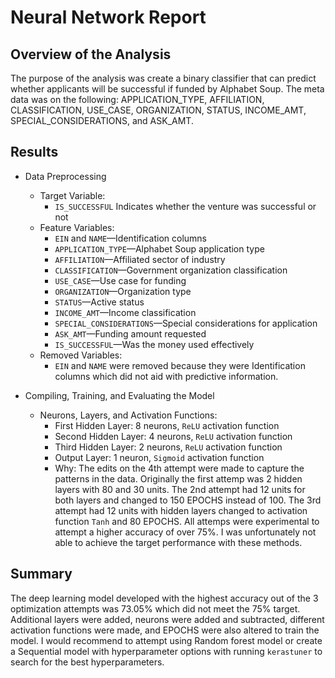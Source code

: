 # Neural Network Report

## Overview of the Analysis
The purpose of the analysis was create a binary classifier that can predict whether applicants will be successful if funded by Alphabet Soup. The meta data was on the following: APPLICATION_TYPE, AFFILIATION, CLASSIFICATION, USE_CASE, ORGANIZATION, STATUS, INCOME_AMT, SPECIAL_CONSIDERATIONS, and ASK_AMT. 

## Results

* Data Preprocessing
    * Target Variable:
      * `IS_SUCCESSFUL` Indicates whether the venture was successful or not
    * Feature Variables:
      * `EIN` and `NAME`—Identification columns
      * `APPLICATION_TYPE`—Alphabet Soup application type
      * `AFFILIATION`—Affiliated sector of industry
      * `CLASSIFICATION`—Government organization classification
      * `USE_CASE`—Use case for funding
      * `ORGANIZATION`—Organization type
      * `STATUS`—Active status
      * `INCOME_AMT`—Income classification
      * `SPECIAL_CONSIDERATIONS`—Special considerations for application
      * `ASK_AMT`—Funding amount requested
      * `IS_SUCCESSFUL`—Was the money used effectively
    * Removed Variables:
      * `EIN` and `NAME` were removed because they were Identification columns which did not aid with predictive information.
        
* Compiling, Training, and Evaluating the Model
    * Neurons, Layers, and Activation Functions:
      * First Hidden Layer: 8 neurons, `ReLU` activation function
      * Second Hidden Layer: 4 neurons, `ReLU` activation function
      * Third Hidden Layer: 2 neurons, `ReLU` activation function
      * Output Layer: 1 neuron, `Sigmoid` activation function
      * Why: The edits on the 4th attempt were made to capture the patterns in the data. Originally the first attemp was 2 hidden layers with 80 and 30 units. The 2nd attempt had 12 units for both layers and changed to 150 EPOCHS instead of 100. The 3rd attempt had 12 units with hidden layers changed to activation function `Tanh` and 80 EPOCHS. All attemps were experimental to attempt a higher accuracy of over 75%. I was unfortunately not able to achieve the target performance with these methods. 

## Summary

The deep learning model developed with the highest accuracy out of the 3 optimization attempts was 73.05% which did not meet the 75% target. Additional layers were added, neurons were added and subtracted, different activation functions were made, and EPOCHS were also altered to train the model. I would recommend to attempt using Random forest model or create a Sequential model with hyperparameter options with running `kerastuner` to search for the best hyperparameters.

